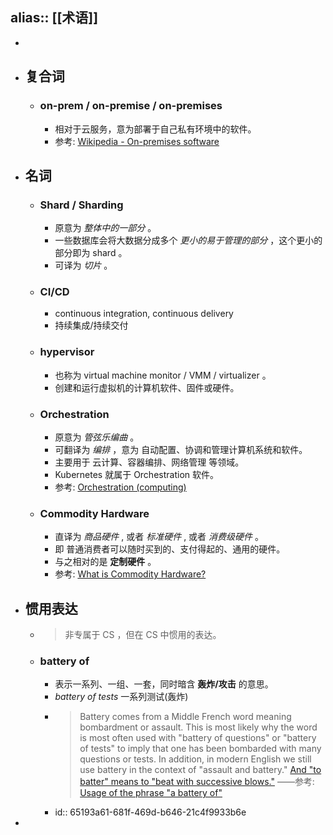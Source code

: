alias:: [[术语]]
---

-
- ## 复合词
	- ### on-prem / on-premise / on-premises
		- 相对于云服务，意为部署于自己私有环境中的软件。
		- 参考: [Wikipedia - On-premises software](https://en.wikipedia.org/wiki/On-premises_software)
- ## 名词
	- ### Shard / Sharding
		- 原意为 *整体中的一部分* 。
		- 一些数据库会将大数据分成多个 *更小的易于管理的部分* ，这个更小的部分即为 shard 。
		- 可译为 *切片* 。
	- ### CI/CD
		- continuous integration, continuous delivery
		- 持续集成/持续交付
	- ### hypervisor
		- 也称为 virtual machine monitor / VMM / virtualizer 。
		- 创建和运行虚拟机的计算机软件、固件或硬件。
	- ### Orchestration
		- 原意为 *管弦乐编曲* 。
		- 可翻译为 *编排* ，意为 自动配置、协调和管理计算机系统和软件。
		- 主要用于 云计算、容器编排、网络管理 等领域。
		- Kubernetes 就属于 Orchestration 软件。
		- 参考: [Orchestration (computing)](https://en.wikipedia.org/wiki/Orchestration_(computing))
	- ### Commodity Hardware
		- 直译为 *商品硬件* , 或者 *标准硬件* , 或者 *消费级硬件* 。
		- 即 普通消费者可以随时买到的、支付得起的、通用的硬件。
		- 与之相对的是 **定制硬件** 。
		- 参考: [What is Commodity Hardware?](https://www.techslang.com/definition/what-is-commodity-hardware/)
- ## 惯用表达
	- > 非专属于 CS ，但在 CS 中惯用的表达。
	- ### battery of
		- 表示一系列、一组、一套，同时暗含 **轰炸/攻击** 的意思。
		- *battery of tests* 一系列测试(轰炸)
		- > Battery comes from a Middle French word meaning bombardment or assault. This is most likely why the word is most often used with "battery of questions" or "battery of tests" to imply that one has been bombarded with many questions or tests. In addition, in modern English we still use battery in the context of "assault and battery." [And "to batter" means to "beat with successive blows."](https://www.merriam-webster.com/dictionary/batter) 
		  ——参考: [Usage of the phrase "a battery of"](https://english.stackexchange.com/questions/410591/usage-of-the-phrase-a-battery-of)
		- id:: 65193a61-681f-469d-b646-21c4f9933b6e
-